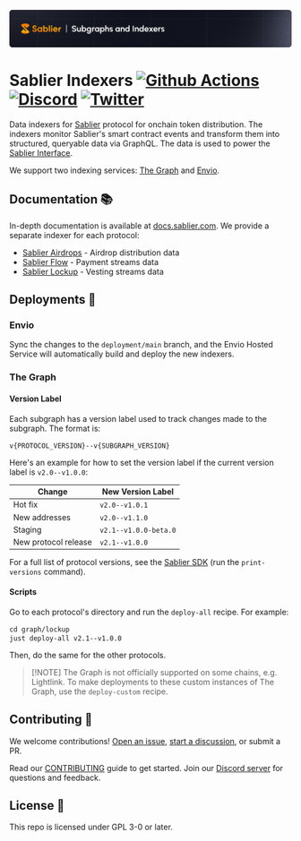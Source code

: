 ![Sablier Branding](./banner.png)

# Sablier Indexers [![Github Actions][gha-badge]][gha] [![Discord][discord-badge]][discord] [![Twitter][twitter-badge]][twitter]

[gha]: https://github.com/sablier-labs/indexers/actions
[gha-badge]: https://github.com/sablier-labs/indexers/actions/workflows/ci.yml/badge.svg
[discord]: https://discord.gg/bSwRCwWRsT
[discord-badge]: https://img.shields.io/discord/659709894315868191
[twitter-badge]: https://img.shields.io/twitter/follow/Sablier
[twitter]: https://x.com/Sablier

Data indexers for [Sablier](https://sablier.com) protocol for onchain token distribution. The indexers monitor Sablier's
smart contract events and transform them into structured, queryable data via GraphQL. The data is used to power the
[Sablier Interface](https://app.sablier.com).

We support two indexing services: [The Graph](https://thegraph.com) and [Envio](https://envio.dev).

## Documentation 📚

In-depth documentation is available at [docs.sablier.com](https://docs.sablier.com/api/overview). We provide a separate
indexer for each protocol:

- [Sablier Airdrops](https://docs.sablier.com/api/airdrops/indexers) - Airdrop distribution data
- [Sablier Flow](https://docs.sablier.com/api/flow/indexers) - Payment streams data
- [Sablier Lockup](https://docs.sablier.com/api/lockup/indexers) - Vesting streams data

## Deployments 🚀

### Envio

Sync the changes to the `deployment/main` branch, and the Envio Hosted Service will automatically build and deploy the
new indexers.

### The Graph

#### Version Label

Each subgraph has a version label used to track changes made to the subgraph. The format is:

```text
v{PROTOCOL_VERSION}--v{SUBGRAPH_VERSION}
```

Here's an example for how to set the version label if the current version label is `v2.0--v1.0.0`:

| Change               | New Version Label     |
| -------------------- | --------------------- |
| Hot fix              | `v2.0--v1.0.1`        |
| New addresses        | `v2.0--v1.1.0`        |
| Staging              | `v2.1--v1.0.0-beta.0` |
| New protocol release | `v2.1--v1.0.0`        |

For a full list of protocol versions, see the [Sablier SDK](https://github.com/sablier-labs/sdk) (run the
`print-versions` command).

#### Scripts

Go to each protocol's directory and run the `deploy-all` recipe. For example:

```shell
cd graph/lockup
just deploy-all v2.1--v1.0.0
```

Then, do the same for the other protocols.

> [!NOTE] The Graph is not officially supported on some chains, e.g. Lightlink. To make deployments to these custom
> instances of The Graph, use the `deploy-custom` recipe.

## Contributing 🤝

We welcome contributions! [Open an issue](../../issues/new), [start a discussion](../../discussions/new), or submit a
PR.

Read our [CONTRIBUTING](./CONTRIBUTING.md) guide to get started. Join our [Discord server][discord] for questions and
feedback.

## License 📄

This repo is licensed under GPL 3-0 or later.
